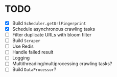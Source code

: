 # TODO
- [x] Build `Scheduler.getUrlFingerprint`
- [x] Schedule asynchronous crawling tasks
- [ ] Filter duplicate URLs with bloom filter
- [ ] Build `Scraper`
- [ ] Use Redis
- [ ] Handle failed result
- [ ] Logging
- [ ] Multithreading/multiprocessing crawling tasks?
- [ ] Build `DataProcessor`?
